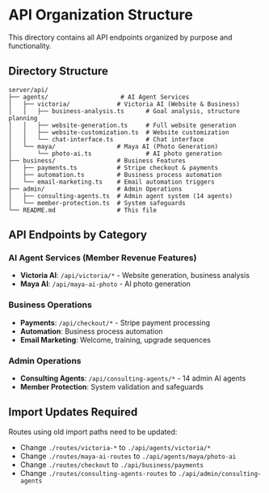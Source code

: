 # API Organization Structure

This directory contains all API endpoints organized by purpose and functionality.

## Directory Structure
```
server/api/
├── agents/                    # AI Agent Services
│   ├── victoria/             # Victoria AI (Website & Business)
│   │   ├── business-analysis.ts      # Goal analysis, structure planning
│   │   ├── website-generation.ts     # Full website generation
│   │   ├── website-customization.ts  # Website customization
│   │   └── chat-interface.ts         # Chat interface
│   └── maya/                 # Maya AI (Photo Generation)
│       └── photo-ai.ts               # AI photo generation
├── business/                 # Business Features
│   ├── payments.ts           # Stripe checkout & payments
│   ├── automation.ts         # Business process automation
│   └── email-marketing.ts    # Email automation triggers
├── admin/                    # Admin Operations
│   ├── consulting-agents.ts  # Admin agent system (14 agents)
│   └── member-protection.ts  # System safeguards
└── README.md                 # This file
```

## API Endpoints by Category

### AI Agent Services (Member Revenue Features)
- **Victoria AI**: `/api/victoria/*` - Website generation, business analysis
- **Maya AI**: `/api/maya-ai-photo` - AI photo generation

### Business Operations
- **Payments**: `/api/checkout/*` - Stripe payment processing
- **Automation**: Business process automation
- **Email Marketing**: Welcome, training, upgrade sequences

### Admin Operations  
- **Consulting Agents**: `/api/consulting-agents/*` - 14 admin AI agents
- **Member Protection**: System validation and safeguards

## Import Updates Required
Routes using old import paths need to be updated:
- Change `./routes/victoria-*` to `./api/agents/victoria/*`
- Change `./routes/maya-ai-routes` to `./api/agents/maya/photo-ai`
- Change `./routes/checkout` to `./api/business/payments`
- Change `./routes/consulting-agents-routes` to `./api/admin/consulting-agents`